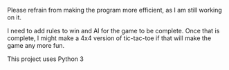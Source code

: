Please refrain from making the program more efficient, as I am still working on it.  

I need to add rules to win and AI for the game to be complete. Once that is complete, I might make a 4x4 version of tic-tac-toe if that will make the game any more fun.   

This project uses Python 3